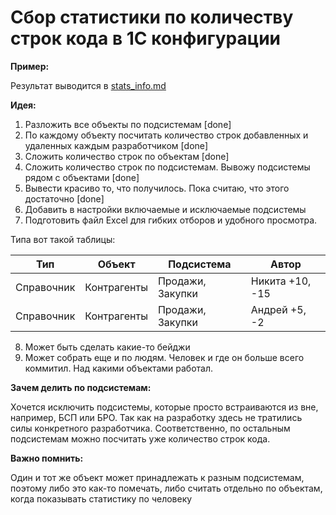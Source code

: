 # Сбор статистики по количеству строк кода в 1С конфигурации

**Пример:**

Результат выводится в [stats_info.md](stats_info.md)

**Идея:**

1. Разложить все объекты по подсистемам [done]
2. По каждому объекту посчитать количество строк добавленных и удаленных каждым разработчиком [done]
3. Сложить количество строк по объектам [done]
4. Сложить количество строк по подсистемам. Вывожу подсистемы рядом с объектами [done]
5. Вывести красиво то, что получилось. Пока считаю, что этого достаточно [done]
6. Добавить в настройки включаемые и исключаемые подсистемы
7. Подготовить файл Excel для гибких отборов и удобного просмотра. 

Типа вот такой таблицы:

| Тип        | Объект      | Подсистема       | Автор           |
|------------|-------------|------------------|-----------------|
| Справочник | Контрагенты | Продажи, Закупки | Никита +10, -15 |
| Справочник | Контрагенты | Продажи, Закупки | Андрей +5, -2   |

8. Может быть сделать какие-то бейджи
9. Может собрать еще и по людям. Человек и где он больше всего коммитил. Над какими объектами работал.

**Зачем делить по подсистемам:**

Хочется исключить подсистемы, которые просто встраиваются из вне, например, БСП или БРО. Так как на разработку здесь не тратились силы конкретного разработчика.
Соответственно, по остальным подсистемам можно посчитать уже количество строк кода.

**Важно помнить:**

Один и тот же объект может принадлежать к разным подсистемам, поэтому либо это как-то помечать, либо считать отдельно по объектам, когда показывать статистику по человеку
